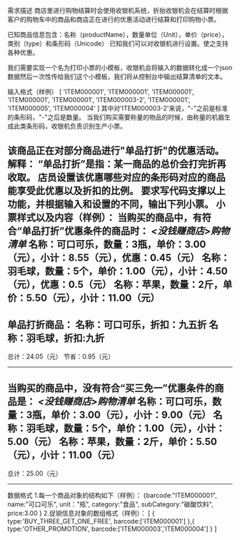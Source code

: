 需求描述
商店里进行购物结算时会使用收银机系统，折抬收银机会在结算时根据客户的购物车中的商品和商店正在进行的优惠活动进行结算和打印购物小票。

已知商品信息包含：名称（productName），数量单位（Unit），单价（price），类别（type）和条形码（Unicode）
已知我们可以对收银机进行设置。使之支持各种优惠。

我们需要实现一个名为打印小票的小模板，收银机会将输入的数据转化成一个json数据然后一次性传给我们这个小模板，我们将从控制台中输出结算清单的文本。

输入格式（样例）
[
'ITEM000001',
'ITEM000001',
'ITEM000001',
'ITEM000001',
'ITEM000001',
'ITEM000003-2',
'ITEM000001',
'ITEM000005',
'ITEM000004'
]
其中对'ITEM000003-2'来说，"-"之前是标准的条形码，"-"之后是数量。
当我们购买需要称量的物品的时候，由称量的机器生成此类条形码，收银机负责识别生产小票。

该商品正在对部分商品进行"单品打折"的优惠活动。解释：
 “单品打折”是指：某一商品的总价会打完折再收取。
  店员设置该优惠哪些对应的条形码对应的商品能享受此优惠以及折扣的比例。
要求写代码支撑以上功能，并根据输入和设置的不同，输出下列小票。
小票样式以及内容（样例）：
 当购买的商品中，有符合“单品打折”优惠条件的商品时：
***<没钱赚商店>购物清单***
名称：可口可乐，数量：3瓶，单价：3.00（元），小计：8.55（元），优惠：0.45（元）
名称：羽毛球，数量：5个，单价：1.00（元），小计：4.50（元），优惠：0.5（元）
名称：苹果，数量：2斤，单价：5.50（元），小计：11.00（元）
-------------------------
单品打折商品：
名称：可口可乐，折扣：九五折
名称：羽毛球，折扣:九折
-------------------------
总计：24.05（元）
节省：0.95（元）
*************************
当购买的商品中，没有符合“买三免一”优惠条件的商品是：
***<没钱赚商店>购物清单***
名称：可口可乐，数量：3瓶，单价：3.00（元），小计：9.00（元）
名称：羽毛球，数量：5个，单价：1.00（元），小计：5.00（元）
名称：苹果，数量：2斤，单价：5.50（元），小计：11.00（元）
-------------------------
总计：25.00（元）
*************************

数据格式
1.每一个商品对象的结构如下（样例）：
{barcode:"ITEM000001",
 name:"可口可乐",
 unit："瓶",
 category:"食品",
 subCategory:"碳酸饮料",
 price:3.00
}
2.促销信息对象的数组格式（样例）：
[
   {
     type:'BUY_THREE_GET_ONE_FREE',
     barcode:['ITEM000001']
   },{
   type:'OTHER_PROMOTION',
   barcode:['ITEM000003','ITEM000004']
   }
 ]